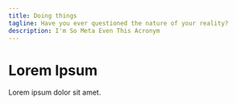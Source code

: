 ```yaml
---
title: Doing things
tagline: Have you ever questioned the nature of your reality?
description: I'm So Meta Even This Acronym
---
```


# Lorem Ipsum
Lorem ipsum dolor sit amet.
